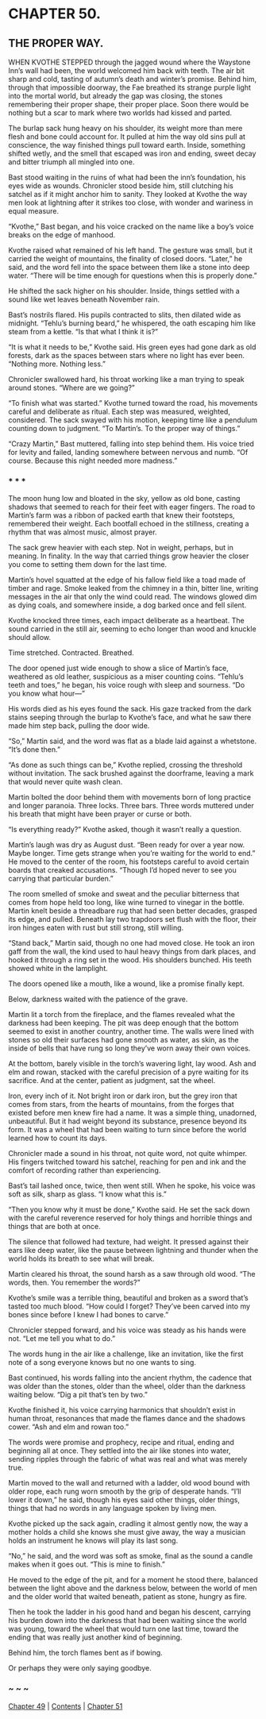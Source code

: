 # CHAPTER 50.

## THE PROPER WAY.


WHEN KVOTHE STEPPED through the jagged wound where the Waystone Inn’s wall had been, the world welcomed him back with teeth. The air bit sharp and cold, tasting of autumn’s death and winter’s promise. Behind him, through that impossible doorway, the Fae breathed its strange purple light into the mortal world, but already the gap was closing, the stones remembering their proper shape, their proper place. Soon there would be nothing but a scar to mark where two worlds had kissed and parted.  

The burlap sack hung heavy on his shoulder, its weight more than mere flesh and bone could account for. It pulled at him the way old sins pull at conscience, the way finished things pull toward earth. Inside, something shifted wetly, and the smell that escaped was iron and ending, sweet decay and bitter triumph all mingled into one.  

Bast stood waiting in the ruins of what had been the inn’s foundation, his eyes wide as wounds. Chronicler stood beside him, still clutching his satchel as if it might anchor him to sanity. They looked at Kvothe the way men look at lightning after it strikes too close, with wonder and wariness in equal measure.  

“Kvothe,” Bast began, and his voice cracked on the name like a boy’s voice breaks on the edge of manhood.  

Kvothe raised what remained of his left hand. The gesture was small, but it carried the weight of mountains, the finality of closed doors. “Later,” he said, and the word fell into the space between them like a stone into deep water. “There will be time enough for questions when this is properly done.”  

He shifted the sack higher on his shoulder. Inside, things settled with a sound like wet leaves beneath November rain.  

Bast’s nostrils flared. His pupils contracted to slits, then dilated wide as midnight. “Tehlu’s burning beard,” he whispered, the oath escaping him like steam from a kettle. “Is that what I think it is?”  

“It is what it needs to be,” Kvothe said. His green eyes had gone dark as old forests, dark as the spaces between stars where no light has ever been. “Nothing more. Nothing less.”  

Chronicler swallowed hard, his throat working like a man trying to speak around stones. “Where are we going?”  

“To finish what was started.” Kvothe turned toward the road, his movements careful and deliberate as ritual. Each step was measured, weighted, considered. The sack swayed with his motion, keeping time like a pendulum counting down to judgment. “To Martin’s. To the proper way of things.”  

“Crazy Martin,” Bast muttered, falling into step behind them. His voice tried for levity and failed, landing somewhere between nervous and numb. “Of course. Because this night needed more madness.”  

### * * *  

The moon hung low and bloated in the sky, yellow as old bone, casting shadows that seemed to reach for their feet with eager fingers. The road to Martin’s farm was a ribbon of packed earth that knew their footsteps, remembered their weight. Each bootfall echoed in the stillness, creating a rhythm that was almost music, almost prayer.  

The sack grew heavier with each step. Not in weight, perhaps, but in meaning. In finality. In the way that carried things grow heavier the closer you come to setting them down for the last time.  

Martin’s hovel squatted at the edge of his fallow field like a toad made of timber and rage. Smoke leaked from the chimney in a thin, bitter line, writing messages in the air that only the wind could read. The windows glowed dim as dying coals, and somewhere inside, a dog barked once and fell silent.  

Kvothe knocked three times, each impact deliberate as a heartbeat. The sound carried in the still air, seeming to echo longer than wood and knuckle should allow.  

Time stretched. Contracted. Breathed.  

The door opened just wide enough to show a slice of Martin’s face, weathered as old leather, suspicious as a miser counting coins. “Tehlu’s teeth and toes,” he began, his voice rough with sleep and sourness. “Do you know what hour—”  

His words died as his eyes found the sack. His gaze tracked from the dark stains seeping through the burlap to Kvothe’s face, and what he saw there made him step back, pulling the door wide.  

“So,” Martin said, and the word was flat as a blade laid against a whetstone. “It’s done then.”  

“As done as such things can be,” Kvothe replied, crossing the threshold without invitation. The sack brushed against the doorframe, leaving a mark that would never quite wash clean.  

Martin bolted the door behind them with movements born of long practice and longer paranoia. Three locks. Three bars. Three words muttered under his breath that might have been prayer or curse or both.  

“Is everything ready?” Kvothe asked, though it wasn’t really a question.  

Martin’s laugh was dry as August dust. “Been ready for over a year now. Maybe longer. Time gets strange when you’re waiting for the world to end.” He moved to the center of the room, his footsteps careful to avoid certain boards that creaked accusations. “Though I’d hoped never to see you carrying that particular burden.”  

The room smelled of smoke and sweat and the peculiar bitterness that comes from hope held too long, like wine turned to vinegar in the bottle. Martin knelt beside a threadbare rug that had seen better decades, grasped its edge, and pulled. Beneath lay two trapdoors set flush with the floor, their iron hinges eaten with rust but still strong, still willing.  

“Stand back,” Martin said, though no one had moved close. He took an iron gaff from the wall, the kind used to haul heavy things from dark places, and hooked it through a ring set in the wood. His shoulders bunched. His teeth showed white in the lamplight.  

The doors opened like a mouth, like a wound, like a promise finally kept.  

Below, darkness waited with the patience of the grave.  

Martin lit a torch from the fireplace, and the flames revealed what the darkness had been keeping. The pit was deep enough that the bottom seemed to exist in another country, another time. The walls were lined with stones so old their surfaces had gone smooth as water, as skin, as the inside of bells that have rung so long they’ve worn away their own voices.  

At the bottom, barely visible in the torch’s wavering light, lay wood. Ash and elm and rowan, stacked with the careful precision of a pyre waiting for its sacrifice. And at the center, patient as judgment, sat the wheel.  

Iron, every inch of it. Not bright iron or dark iron, but the grey iron that comes from stars, from the hearts of mountains, from the forges that existed before men knew fire had a name. It was a simple thing, unadorned, unbeautiful. But it had weight beyond its substance, presence beyond its form. It was a wheel that had been waiting to turn since before the world learned how to count its days.  

Chronicler made a sound in his throat, not quite word, not quite whimper. His fingers twitched toward his satchel, reaching for pen and ink and the comfort of recording rather than experiencing.  

Bast’s tail lashed once, twice, then went still. When he spoke, his voice was soft as silk, sharp as glass. “I know what this is.”  

“Then you know why it must be done,” Kvothe said. He set the sack down with the careful reverence reserved for holy things and horrible things and things that are both at once.  

The silence that followed had texture, had weight. It pressed against their ears like deep water, like the pause between lightning and thunder when the world holds its breath to see what will break.  

Martin cleared his throat, the sound harsh as a saw through old wood. “The words, then. You remember the words?”  

Kvothe’s smile was a terrible thing, beautiful and broken as a sword that’s tasted too much blood. “How could I forget? They’ve been carved into my bones since before I knew I had bones to carve.”  

Chronicler stepped forward, and his voice was steady as his hands were not. “Let me tell you what to do.”  

The words hung in the air like a challenge, like an invitation, like the first note of a song everyone knows but no one wants to sing.  

Bast continued, his words falling into the ancient rhythm, the cadence that was older than the stones, older than the wheel, older than the darkness waiting below. “Dig a pit that’s ten by two.”  

Kvothe finished it, his voice carrying harmonics that shouldn’t exist in human throat, resonances that made the flames dance and the shadows cower. “Ash and elm and rowan too.”  

The words were promise and prophecy, recipe and ritual, ending and beginning all at once. They settled into the air like stones into water, sending ripples through the fabric of what was real and what was merely true.  

Martin moved to the wall and returned with a ladder, old wood bound with older rope, each rung worn smooth by the grip of desperate hands. “I’ll lower it down,” he said, though his eyes said other things, older things, things that had no words in any language spoken by living men.  

Kvothe picked up the sack again, cradling it almost gently now, the way a mother holds a child she knows she must give away, the way a musician holds an instrument he knows will play its last song.  

“No,” he said, and the word was soft as smoke, final as the sound a candle makes when it goes out. “This is mine to finish.”  

He moved to the edge of the pit, and for a moment he stood there, balanced between the light above and the darkness below, between the world of men and the older world that waited beneath, patient as stone, hungry as fire.  

Then he took the ladder in his good hand and began his descent, carrying his burden down into the darkness that had been waiting since the world was young, toward the wheel that would turn one last time, toward the ending that was really just another kind of beginning.  

Behind him, the torch flames bent as if bowing.  

Or perhaps they were only saying goodbye.  

### ~ ~ ~

[Chapter 49](CHAPTER_49.md) | [Contents](Contents.md) | [Chapter 51](CHAPTER_51.md)
